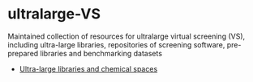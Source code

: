 # ultralarge-VS
Maintained collection of resources for ultralarge virtual screening (VS), including ultra-large libraries, repositories of screening software, pre-prepared libraries and benchmarking datasets

- [Ultra-large libraries and chemical spaces](https://github.com/ipohner/ultralarge-VS/ultralarge-libraries_spaces.md)
